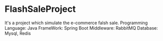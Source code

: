 # FlashSaleProject
It's a project which simulate the e-commerce falsh sale.
Programming Language: Java
FrameWork: Spring Boot
Middleware: RabbitMQ
Database: Mysql, Redis
